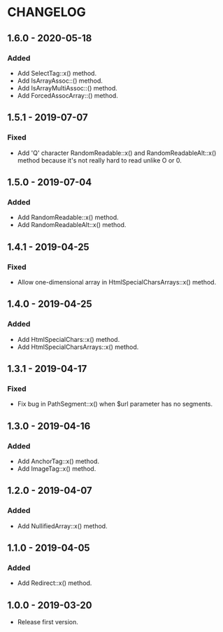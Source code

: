 # CHANGELOG

## 1.6.0 - 2020-05-18

### Added

- Add SelectTag::x() method.
- Add IsArrayAssoc::() method.
- Add IsArrayMultiAssoc::() method.
- Add ForcedAssocArray::() method.

## 1.5.1 - 2019-07-07

### Fixed

- Add 'Q' character RandomReadable::x() and RandomReadableAlt::x() method because it's not really hard to read unlike O or 0.

## 1.5.0 - 2019-07-04

### Added

- Add RandomReadable::x() method.
- Add RandomReadableAlt::x() method.

## 1.4.1 - 2019-04-25

### Fixed

- Allow one-dimensional array in HtmlSpecialCharsArrays::x() method.

## 1.4.0 - 2019-04-25

### Added

- Add HtmlSpecialChars::x() method.
- Add HtmlSpecialCharsArrays::x() method.

## 1.3.1 - 2019-04-17

### Fixed

- Fix bug in PathSegment::x() when $url parameter has no segments.

## 1.3.0 - 2019-04-16

### Added

- Add AnchorTag::x() method.
- Add ImageTag::x() method.

## 1.2.0 - 2019-04-07

### Added

- Add NullifiedArray::x() method.

## 1.1.0 - 2019-04-05

### Added

- Add Redirect::x() method.

## 1.0.0 - 2019-03-20

- Release first version.